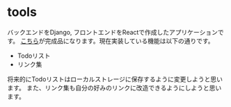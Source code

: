 # tools
バックエンドをDjango, フロントエンドをReactで作成したアプリケーションです。
[こちら](https://tools/kanyamo.com)が完成品になります。現在実装している機能は以下の通りです。
- Todoリスト
- リンク集

将来的にTodoリストはローカルストレージに保存するように変更しようと思います。
また、リンク集も自分の好みのリンクに改造できるようにしようと思います。
